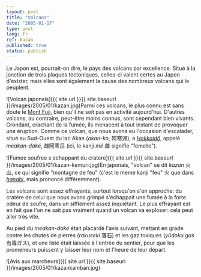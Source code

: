 ```yaml
---
layout: post
title: "Volcans"
date: "2005-01-17"
type: post
lang: fr
ref: kazan
published: true
status: publish
---
```




Le Japon est, pourrait-on dire, le pays des volcans par excellence. Situé à la jonction de trois plaques tectoniques, celles-ci valent certes au Japon d'exister, mais elles sont également la cause des nombreux volcans qui le peuplent.

![Volcan japonais]({{ site.url }}{{ site.baseurl }}/images/2005/01/kazan.jpg)Parmi ces volcans, le plus connu est sans doute le [Mont Fuji](http://www.japonophile.com/article_mtfuji_fr.html), bien qu'il ne soit pas en activité aujourd'hui. D'autres volcans, au contraire, peut-être moins connus, sont cependant bien vivants. Grondant, crachant de la fumée, ils menacent à tout instant de provoquer une éruption. Comme ce volcan, que nous avons eu l'occasion d'escalader, situé au Sud-Ouest du lac Akan (_akan-ko_, 阿寒湖), a _[Hokkaidô](http://www.japonophile.com/map/hokkaido/)_, appelé _méakan-daké_, 雌阿寒岳 (ici, le kanji _mé_ 雌 signifie "femelle").

![Fumee soufree s echappant du cratere]({{ site.url }}{{ site.baseurl }}/images/2005/01/kazan-kemuri.jpg)En japonais, "volcan" se dit _kazan_ 火山, ce qui signifie "montagne de feu" (c'est le meme kanji "feu" 火 que dans _[hanabi](http://www.japonophile.com/article_hanabi_fr.html)_, mais prononcé différemment).

Les volcans sont assez effrayants, surtout lorsqu'on s'en approche: du cratère de celui que nous avons grimpé s'échappait une fumée à la forte odeur de soufre, dans un sifflement assez inquiétant. Le plus effrayant est en fait que l'on ne sait pas vraiment quand un volcan va exploser: cela peut aller très vite.

Au pied du _méakan-daké_ était placardé l'avis suivant, mettant en grade contre les chutes de pierres (_rakuseki_ 落石) et les gaz toxiques (_yûdoku gas_ 有毒ガス), et une liste était laissée à l'entrée du sentier, pour que les promeneurs puissent y laisser leur nom et l'heure de leur départ.

![Avis aux marcheurs]({{ site.url }}{{ site.baseurl }}/images/2005/01/kazankamban.jpg)


